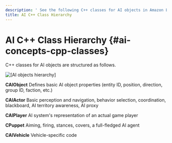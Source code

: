 ```yaml
---
description: ' See the following C++ classes for AI objects in Amazon Lumberyard. '
title: AI C++ Class Hierarchy
---
```

# AI C\+\+ Class Hierarchy {#ai-concepts-cpp-classes}

C\+\+ classes for AI objects are structured as follows\.

 ![\[AI objects hierarchy\]](/images/userguide/ai/ai-class_hierarchy.png)

**CAIObject**
Defines basic AI object properties \(entity ID, position, direction, group ID, faction, etc\.\)

**CAIActor**
Basic perception and navigation, behavior selection, coordination, blackboard, AI territory awareness, AI proxy

**CAIPlayer**
AI system's representation of an actual game player

**CPuppet**
Aiming, firing, stances, covers, a full\-fledged AI agent

**CAIVehicle**
Vehicle\-specific code